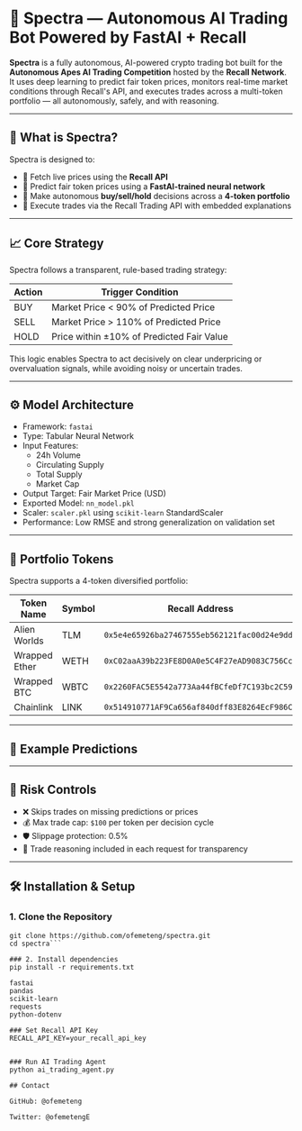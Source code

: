 # 🌈 Spectra — Autonomous AI Trading Bot Powered by FastAI + Recall

**Spectra** is a fully autonomous, AI-powered crypto trading bot built for the **Autonomous Apes AI Trading Competition** hosted by the **Recall Network**. It uses deep learning to predict fair token prices, monitors real-time market conditions through Recall's API, and executes trades across a multi-token portfolio — all autonomously, safely, and with reasoning.

---

## 🧠 What is Spectra?

Spectra is designed to:
- 📡 Fetch live prices using the **Recall API**
- 🧠 Predict fair token prices using a **FastAI-trained neural network**
- 🔄 Make autonomous **buy/sell/hold** decisions across a **4-token portfolio**
- 🤝 Execute trades via the Recall Trading API with embedded explanations

---

## 📈 Core Strategy

Spectra follows a transparent, rule-based trading strategy:

| Action | Trigger Condition                          |
|--------|---------------------------------------------|
| BUY    | Market Price < 90% of Predicted Price      |
| SELL   | Market Price > 110% of Predicted Price     |
| HOLD   | Price within ±10% of Predicted Fair Value  |

This logic enables Spectra to act decisively on clear underpricing or overvaluation signals, while avoiding noisy or uncertain trades.

---

## ⚙️ Model Architecture

- Framework: `fastai`
- Type: Tabular Neural Network
- Input Features:
  - 24h Volume
  - Circulating Supply
  - Total Supply
  - Market Cap
- Output Target: Fair Market Price (USD)
- Exported Model: `nn_model.pkl`
- Scaler: `scaler.pkl` using `scikit-learn` StandardScaler
- Performance: Low RMSE and strong generalization on validation set

---

## 💼 Portfolio Tokens

Spectra supports a 4-token diversified portfolio:

| Token Name     | Symbol | Recall Address                                 |
|----------------|--------|-------------------------------------------------|
| Alien Worlds   | TLM    | `0x5e4e65926ba27467555eb562121fac00d24e9dd2`   |
| Wrapped Ether  | WETH   | `0xC02aaA39b223FE8D0A0e5C4F27eAD9083C756Cc2`   |
| Wrapped BTC    | WBTC   | `0x2260FAC5E5542a773Aa44fBCfeDf7C193bc2C599`   |
| Chainlink      | LINK   | `0x514910771AF9Ca656af840dff83E8264EcF986CA`   |

---

## 🧠 Example Predictions


---

## 🧪 Risk Controls

- ❌ Skips trades on missing predictions or prices
- 💰 Max trade cap: `$100` per token per decision cycle
- 🛡️ Slippage protection: 0.5%
- 🧾 Trade reasoning included in each request for transparency

---

## 🛠️ Installation & Setup

### 1. Clone the Repository

```
git clone https://github.com/ofemeteng/spectra.git
cd spectra```

### 2. Install dependencies
pip install -r requirements.txt

fastai
pandas
scikit-learn
requests
python-dotenv

### Set Recall API Key
RECALL_API_KEY=your_recall_api_key


### Run AI Trading Agent
python ai_trading_agent.py

## Contact 

GitHub: @ofemeteng

Twitter: @ofemetengE



